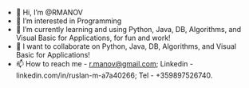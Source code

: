 - 👋 Hi, I’m @RMANOV
- 👀 I’m interested in Programming
- 🌱 I’m currently learning and using Python, Java, DB, Algorithms, and Visual Basic for Applications, for fun and work!
- 💞️ I want to collaborate on Python, Java, DB, Algorithms, and Visual Basic for Applications!
- 📫 How to reach me - r.manov@gmail.com; Linkedin - linkedin.com/in/ruslan-m-a7a40266; Tel - +359897526740.

<!---
RMANOV/RMANOV is a ✨ special ✨ repository because its `README.md` (this file) appears on your GitHub profile.
You can click the Preview link to take a look at your changes.
--->
